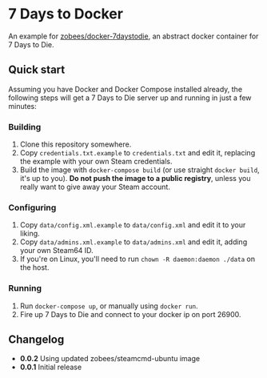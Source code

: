 # 7 Days to Docker

An example for [zobees/docker-7daystodie](https://hub.docker.com/r/zobees/7daystodie/), an abstract docker container for 7 Days to Die.

## Quick start

Assuming you have Docker and Docker Compose installed already, the following steps will get a 7 Days to Die server up and running in just a few minutes:

### Building

 1. Clone this repository somewhere.
 2. Copy `credentials.txt.example` to `credentials.txt` and edit it, replacing the example with your own Steam credentials.
 3. Build the image with `docker-compose build` (or use straight `docker build`, it's up to you). **Do not push the image to a public registry**, unless you really want to give away your Steam account.

### Configuring

 1. Copy `data/config.xml.example` to `data/config.xml` and edit it to your liking.
 2. Copy `data/admins.xml.example` to `data/admins.xml` and edit it, adding your own Steam64 ID.
 3. If you're on Linux, you'll need to run `chown -R daemon:daemon ./data` on the host.

### Running

 1. Run `docker-compose up`, or manually using `docker run`.
 2. Fire up 7 Days to Die and connect to your docker ip on port 26900.

## Changelog

 * **0.0.2** Using updated zobees/steamcmd-ubuntu image
 * **0.0.1** Initial release
